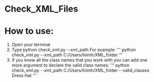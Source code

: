 # Check_XML_Files

# How to use:
1. Open your terminal
2. Type python check_xml.py --xml_path <path to your folder contain xml files>
  For example:
  '''
  python check_xml.py --xml_path C:/Users/hiimh/XML_folder
  '''
3. If you know all the class names that you work with you can add one more argument to declare the valid class names:
  '''
  python check_xml.py --xml_path C:/Users/hiimh/XML_folder --valid_classes Dress Hat
  '''
